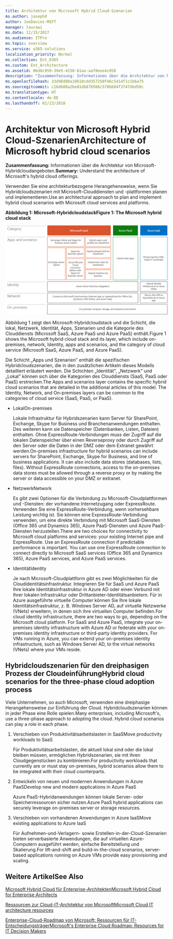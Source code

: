 ```yaml
---
title: Architektur von Microsoft Hybrid Cloud-Szenarien
ms.author: josephd
author: JoeDavies-MSFT
manager: laurawi
ms.date: 12/15/2017
ms.audience: ITPro
ms.topic: overview
ms.service: o365-solutions
localization_priority: Normal
ms.collection: Ent_O365
ms.custom: Ent_Architecture
ms.assetid: 06d8c959-39e5-4150-b1ae-aaf0eee4c058
description: "Zusammenfassung: Informationen über die Architektur von Microsoft-Hybridcloudangeboten."
ms.openlocfilehash: 33d98d88a10b18cdd357250f46c5414f1c1b6a75
ms.sourcegitcommit: c16db80a2be81db876566c578bb04f3747dbd50c
ms.translationtype: HT
ms.contentlocale: de-DE
ms.lasthandoff: 02/13/2018
---
```

# <a name="architecture-of-microsoft-hybrid-cloud-scenarios"></a><span data-ttu-id="8c04f-103">Architektur von Microsoft Hybrid Cloud-Szenarien</span><span class="sxs-lookup"><span data-stu-id="8c04f-103">Architecture of Microsoft hybrid cloud scenarios</span></span>

 <span data-ttu-id="8c04f-104">**Zusammenfassung:** Informationen über die Architektur von Microsoft-Hybridcloudangeboten.</span><span class="sxs-lookup"><span data-stu-id="8c04f-104">**Summary:** Understand the architecture of Microsoft's hybrid cloud offerings.</span></span>
  
<span data-ttu-id="8c04f-105">Verwenden Sie eine architekturbezogene Herangehensweise, wenn Sie Hybridcloudszenarien mit Microsoft-Clouddiensten und -plattformen planen und implementieren.</span><span class="sxs-lookup"><span data-stu-id="8c04f-105">Use an architectural approach to plan and implement hybrid cloud scenarios with Microsoft cloud services and platforms.</span></span>
  
<span data-ttu-id="8c04f-106">**Abbildung 1: Microsoft-Hybridcloudstack**</span><span class="sxs-lookup"><span data-stu-id="8c04f-106">**Figure 1: The Microsoft hybrid cloud stack**</span></span>

![Microsoft Hybridcloudstack](images/Hybrid_Poster/Hybrid_Cloud_Stack.png)
  
<span data-ttu-id="8c04f-108">Abbildung 1 zeigt den Microsoft-Hybridcloudstack und die Schicht, die lokal, Netzwerk, Identität, Apps, Szenarien und die Kategorie des Clouddiensts (Microsoft SaaS, Azure PaaS und Azure PaaS) enthält.</span><span class="sxs-lookup"><span data-stu-id="8c04f-108">Figure 1 shows the Microsoft hybrid cloud stack and its layer, which include on-premises, network, Identity, apps and scenarios, and the category of cloud service (Microsoft SaaS, Azure PaaS, and Azure PaaS).</span></span>
  
<span data-ttu-id="8c04f-p101">Die Schicht „Apps und Szenarien" enthält die spezifischen Hybridcloudszenarien, die in den zusätzlichen Artikeln dieses Modells detailliert erläutert werden. Die Schichten „Identität", „Netzwerk" und „Lokal" können sich über die Kategorien des Clouddiensts (SaaS, PaaS oder PaaS) erstrecken.</span><span class="sxs-lookup"><span data-stu-id="8c04f-p101">The Apps and scenarios layer contains the specific hybrid cloud scenarios that are detailed in the additional articles of this model. The Identity, Network, and On-premises layers can be common to the categories of cloud service (SaaS, PaaS, or PaaS).</span></span>
  
- <span data-ttu-id="8c04f-111">Lokal</span><span class="sxs-lookup"><span data-stu-id="8c04f-111">On-premises</span></span>
    
    <span data-ttu-id="8c04f-p102">Lokale Infrastruktur für Hybridszenarien kann Server für SharePoint, Exchange, Skype for Business und Branchenanwendungen enthalten. Des weiteren kann sie Datenspeicher (Datenbanken, Listen, Dateien) enthalten. Ohne ExpressRoute-Verbindungen muss der Zugriff auf die lokalen Datenspeicher über einen Reverseproxy oder durch Zugriff auf den Server oder die Daten in der DMZ oder dem Extranet gewährt werden.</span><span class="sxs-lookup"><span data-stu-id="8c04f-p102">On-premises infrastructure for hybrid scenarios can include servers for SharePoint, Exchange, Skype for Business, and line of business applications. It can also include data stores (databases, lists, files). Without ExpressRoute connections, access to the on-premises data stores must be allowed through a reverse proxy or by making the server or data accessible on your DMZ or extranet.</span></span>
    
- <span data-ttu-id="8c04f-115">Netzwerk</span><span class="sxs-lookup"><span data-stu-id="8c04f-115">Network</span></span>
    
    <span data-ttu-id="8c04f-p103">Es gibt zwei Optionen für die Verbindung zu Microsoft-Cloudplattformen und -Diensten: der vorhandene Internetzugang oder ExpressRoute. Verwenden Sie eine ExpressRoute-Verbindung, wenn vorhersehbare Leistung wichtig ist. Sie können eine ExpressRoute-Verbindung verwenden, um eine direkte Verbindung mit Microsoft SaaS-Diensten (Office 365 und Dynamics 365), Azure PaaS-Diensten und Azure PaaS-Diensten herzustellen.</span><span class="sxs-lookup"><span data-stu-id="8c04f-p103">There are two choices for connectivity to Microsoft cloud platforms and services: your existing Internet pipe and ExpressRoute. Use an ExpressRoute connection if predictable performance is important. You can use one ExpressRoute connection to connect directly to Microsoft SaaS services (Office 365 and Dynamics 365), Azure PaaS services, and Azure PaaS services.</span></span>
    
- <span data-ttu-id="8c04f-119">Identität</span><span class="sxs-lookup"><span data-stu-id="8c04f-119">Identity</span></span>
    
    <span data-ttu-id="8c04f-p104">Je nach Microsoft-Cloudplattform gibt es zwei Möglichkeiten für die Cloudidentitätsinfrastruktur. Integrieren Sie für SaaS und Azure PaaS Ihre lokale Identitätsinfrastruktur in Azure AD oder einen Verbund mit Ihrer lokalen Infrastruktur oder Drittanbieter-Identitätsanbietern. Für in Azure ausgeführte virtuelle Computer können Sie Ihre lokale Identitätsinfrastruktur, z. B. Windows Server AD, auf virtuelle Netzwerke (VNets) erweitern, in denen sich ihre virtuellen Computer befinden.</span><span class="sxs-lookup"><span data-stu-id="8c04f-p104">For cloud identity infrastructure, there are two ways to go, depending on the Microsoft cloud platform. For SaaS and Azure PaaS, integrate your on-premises identity infrastructure with Azure AD or federate with your on-premises identity infrastructure or third-party identity providers. For VMs running in Azure, you can extend your on-premises identity infrastructure, such as Windows Server AD, to the virtual networks (VNets) where your VMs reside.</span></span>
    
## <a name="hybrid-cloud-scenarios-for-the-three-phase-cloud-adoption-process"></a><span data-ttu-id="8c04f-123">Hybridcloudszenarien für den dreiphasigen Prozess der Cloudeinführung</span><span class="sxs-lookup"><span data-stu-id="8c04f-123">Hybrid cloud scenarios for the three-phase cloud adoption process</span></span>

<span data-ttu-id="8c04f-p105">Viele Unternehmen, so auch Microsoft, verwenden eine dreiphasige Herangehensweise zur Einführung der Cloud. Hybridcloudszenarien können in jeder Phase eine Rolle spielen.</span><span class="sxs-lookup"><span data-stu-id="8c04f-p105">Many enterprises, including Microsoft's, use a three-phase approach to adopting the cloud. Hybrid cloud scenarios can play a role in each phase.</span></span>
  
1. <span data-ttu-id="8c04f-126">Verschieben von Produktivitätsarbeitslasten in SaaS</span><span class="sxs-lookup"><span data-stu-id="8c04f-126">Move productivity workloads to SaaS</span></span>
    
    <span data-ttu-id="8c04f-127">Für Produktivitätsarbeitslasten, die aktuell lokal sind oder die lokal bleiben müssen, ermöglichen Hybridszenarien, sie mit ihren Cloudgegenstücken zu kombinieren.</span><span class="sxs-lookup"><span data-stu-id="8c04f-127">For productivity workloads that currently are or must stay on-premises, hybrid scenarios allow them to be integrated with their cloud counterparts.</span></span>
    
2. <span data-ttu-id="8c04f-128">Entwickeln von neuen und modernen Anwendungen in Azure PaaS</span><span class="sxs-lookup"><span data-stu-id="8c04f-128">Develop new and modern applications in Azure PaaS</span></span>
    
    <span data-ttu-id="8c04f-129">Azure PaaS-Hybridanwendungen können lokale Server- oder Speicherressourcen sicher nutzen.</span><span class="sxs-lookup"><span data-stu-id="8c04f-129">Azure PaaS hybrid applications can securely leverage on-premises server or storage resources.</span></span>
    
3. <span data-ttu-id="8c04f-130">Verschieben von vorhandenen Anwendungen in Azure IaaS</span><span class="sxs-lookup"><span data-stu-id="8c04f-130">Move existing applications to Azure IaaS</span></span>
    
    <span data-ttu-id="8c04f-131">Für Aufnehmen-und-Verlagern- sowie Erstellen-in-der-Cloud-Szenarien bieten serverbasierte Anwendungen, die auf virtuellen Azure-Computern ausgeführt werden, einfache Bereitstellung und Skalierung.</span><span class="sxs-lookup"><span data-stu-id="8c04f-131">For lift-and-shift and build-in-the-cloud scenarios, server-based applications running on Azure VMs provide easy provisioning and scaling.</span></span>
    
## <a name="see-also"></a><span data-ttu-id="8c04f-132">Weitere Artikel</span><span class="sxs-lookup"><span data-stu-id="8c04f-132">See Also</span></span>

[<span data-ttu-id="8c04f-133">Microsoft Hybrid Cloud für Enterprise-Architekten</span><span class="sxs-lookup"><span data-stu-id="8c04f-133">Microsoft Hybrid Cloud for Enterprise Architects</span></span>](microsoft-hybrid-cloud-for-enterprise-architects.md)
  
[<span data-ttu-id="8c04f-134">Ressourcen zur Cloud-IT-Architektur von Microsoft</span><span class="sxs-lookup"><span data-stu-id="8c04f-134">Microsoft Cloud IT architecture resources</span></span>](microsoft-cloud-it-architecture-resources.md)

[<span data-ttu-id="8c04f-135">Enterprise-Cloud-Roadmap von Microsoft: Ressourcen für IT-Entscheidungsträger</span><span class="sxs-lookup"><span data-stu-id="8c04f-135">Microsoft's Enterprise Cloud Roadmap: Resources for IT Decision Makers</span></span>](https://sway.com/FJ2xsyWtkJc2taRD)



